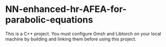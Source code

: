# NN-enhanced-hr-AFEA-for-parabolic-equations
This is a C++ project. 
You must configure Gmsh and Libtorch on your local machine by building and linking them before using this project.
